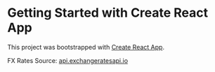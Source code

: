 # Getting Started with Create React App

This project was bootstrapped with [Create React App](https://github.com/facebook/create-react-app).

FX Rates Source: [api.exchangeratesapi.io](https://api.exchangeratesapi.io)
